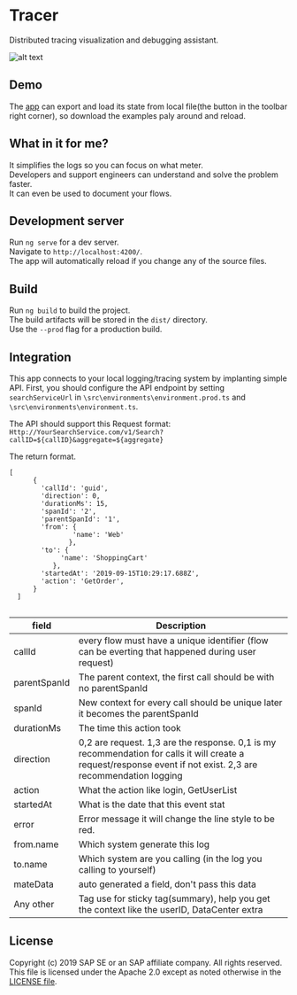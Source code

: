 # Tracer
Distributed tracing visualization and debugging assistant.

![alt text](https://github.com/sap-staging/Tracer/blob/master/ReadMe/Main.PNG)

## Demo

The [app](http://Demo) can export and load its state from local file(the button in the toolbar right corner), so download the examples paly around and reload.

## What in it for me?
It simplifies the logs so you can focus on what meter.  
Developers and support engineers can understand and solve the problem faster.  
It can even be used to document your flows.  

## Development server

Run `ng serve` for a dev server.  
Navigate to `http://localhost:4200/`.  
The app will automatically reload if you change any of the source files.

## Build

Run `ng build` to build the project.  
The build artifacts will be stored in the `dist/` directory.   
Use the `--prod` flag for a production build.

## Integration

This app connects to your local logging/tracing system by implanting simple API. 
First, you should configure the API endpoint by setting `searchServiceUrl` in `\src\environments\environment.prod.ts` and `\src\environments\environment.ts`.

The API should support this Request format: 
``` Http://YourSearchService.com/v1/Search?callID=${callID}&aggregate=${aggregate}```

The return format.  

``` 
[   
      {
        'callId': 'guid',
        'direction': 0,
        'durationMs': 15,
        'spanId': '2',
        'parentSpanId': '1',
        'from': {
                'name': 'Web'
               },
        'to': {
             'name': 'ShoppingCart'
           },
        'startedAt': '2019-09-15T10:29:17.688Z',
        'action': 'GetOrder',
      }
  ]
  
  ```

|field| Description|
|-----| -----------|
|callId|every flow must have a unique identifier (flow can be everting that happened during user request)|
|parentSpanId| The parent context, the first call should be with no parentSpanId|
|spanId| New context for every call should be unique later it becomes the parentSpanId|
|durationMs| The time this action took|
|direction| 0,2 are request. 1,3 are the response. 0,1 is my recommendation for calls it will create a request/response event if not exist. 2,3 are recommendation logging |
|action| What the action like login, GetUserList|
|startedAt| What is the date that this event stat|
|error| Error message it will change the line style to be red.
|from.name |Which system generate this log|
|to.name | Which system are you calling (in the log you calling to yourself)|
|mateData|auto generated a field, don't pass this data|
|Any other| Tag use for sticky tag(summary), help you get the context like the userID, DataCenter extra 



## License

Copyright (c) 2019 SAP SE or an SAP affiliate company. All rights reserved.  
This file is licensed under the Apache 2.0 except as noted otherwise in the [LICENSE file](https://github.com/sap-staging/Tracer/blob/master/LICENSE).
